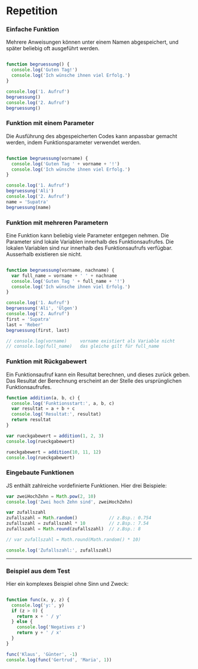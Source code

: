 # Repetition

### Einfache Funktion

Mehrere Anweisungen können unter einem Namen abgespeichert, und später beliebig oft ausgeführt werden.
```js  {cmd=node}

function begruessung() {
  console.log('Guten Tag!')
  console.log('Ich wünsche ihnen viel Erfolg.')
}

console.log('1. Aufruf')
begruessung()
console.log('2. Aufruf')
begruessung()
```

### Funktion mit einem Parameter

Die Ausführung des abgespeicherten Codes kann anpassbar gemacht werden, indem Funktionsparameter verwendet werden.

```js  {cmd=node}

function begruessung(vorname) {
  console.log('Guten Tag ' + vorname + '!')
  console.log('Ich wünsche ihnen viel Erfolg.')
}

console.log('1. Aufruf')
begruessung('Ali')
console.log('2. Aufruf')
name = 'Supatra'
begruessung(name)
```


### Funktion mit mehreren Parametern

Eine Funktion kann beliebig viele Parameter entgegen nehmen. Die Parameter sind lokale Variablen innerhalb des Funktionsaufrufes. Die lokalen Variablen sind nur innerhalb des Funktionsaufrufs verfügbar. Ausserhalb existieren sie nicht.

```js  {cmd=node}

function begruessung(vorname, nachname) {
  var full_name = vorname + ' ' + nachname
  console.log('Guten Tag ' + full_name + '!')
  console.log('Ich wünsche ihnen viel Erfolg.')
}

console.log('1. Aufruf')
begruessung('Ali', 'Ülgen')
console.log('2. Aufruf')
first = 'Supatra'
last = 'Reber'
begruessung(first, last)

// console.log(vorname)     vorname existiert als Variable nicht
// console.log(full_name)   das gleiche gilt für full_name
```

### Funktion mit Rückgabewert

Ein Funktionsaufruf kann ein Resultat berechnen, und dieses zurück geben. Das Resultat der Berechnung erscheint an der Stelle des ursprünglichen Funktionsaufrufes.

```js {cmd=node}
function addition(a, b, c) {
  console.log('Funktionsstart:', a, b, c)
  var resultat = a + b + c
  console.log('Resultat:', resultat)
  return resultat
}

var rueckgabewert = addition(1, 2, 3)
console.log(rueckgabewert)

rueckgabewert = addition(10, 11, 12)
console.log(rueckgabewert)
```

### Eingebaute Funktionen

JS enthält zahlreiche vordefinierte Funktionen. Hier drei Beispiele:

```js {cmd=node}
var zweiHochZehn = Math.pow(2, 10)
console.log('Zwei hoch Zehn sind', zweiHochZehn)

var zufallszahl
zufallszahl = Math.random()            // z.Bsp.: 0.754
zufallszahl = zufallszahl * 10         // z.Bsp.: 7.54
zufallszahl = Math.round(zufallszahl)  // z.Bsp.: 8

// var zufallszahl = Math.round(Math.random() * 10)

console.log('Zufallszahl:', zufallszahl)
```

----

### Beispiel aus dem Test

Hier ein komplexes Beispiel ohne Sinn und Zweck:

```js  {cmd=node}

function func(x, y, z) {
  console.log('y:', y)
  if (z > 0) {
    return x + ' / y'
  } else {
    console.log('Negatives z')
    return y + ' / x'
  }
}

func('Klaus', 'Günter', -1)
console.log(func('Gertrud', 'Maria', 1))
```
